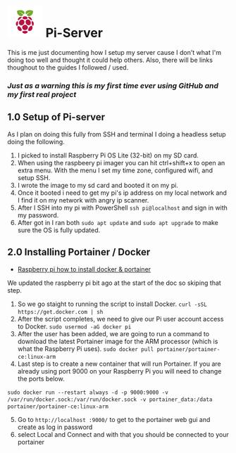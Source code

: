 # <img src="https://raw.githubusercontent.com/NeverEndingChapters/pi-server/main/Homer/images/raspberrypi.png" alt="drawing" width="80"/> Pi-Server

This is me just documenting how I setup my server cause I don't what I'm doing too well and thought it could help others. Also, there will be links thoughout to the guides I followed / used.
### **_Just as a warning this is my first time ever using GitHub and my first real project_**

## 1.0 Setup of Pi-server
As I plan on doing this fully from SSH and terminal I doing a headless setup doing the following. 
1. I picked to install Raspberry Pi OS Lite (32-bit) on my SD card. 
2. When using the raspbeery pi imager you can hit ctrl+shift+x to open an extra menu.
With the menu I set my time zone, configured wifi, and setup SSH. 
3. I wrote the image to my sd card and booted it on my pi.
4. Once it booted i need to get my pi's ip address on my local network and I find it on my network with angry ip scanner.
5. After I SSH into my pi with PowerShell `ssh pi@localhost` and sign in with my password.
6. After got in I ran both `sudo apt update` and `sudo apt upgrade` to make sure the OS is fully updated.

## 2.0 Installing Portainer / Docker
 - [Raspberry pi how to install docker & portainer](https://www.wundertech.net/portainer-raspberry-pi-install-how-to-install-docker-and-portainer/)

We updated the raspberry pi bit ago at the start of the doc so skiping that step. 

1. So we go staight to running the script to install Docker. 
`curl -sSL https://get.docker.com | sh`
2.  After the script completes, we need to give our Pi user account access to Docker. 
`sudo usermod -aG docker pi`
3.  After the user has been added, we are going to run a command to download the latest Portainer image for the ARM processor (which is what the Raspberry Pi uses).
`sudo docker pull portainer/portainer-ce:linux-arm`
4.  Last step is to create a new container that will run Portainer. If you are already using port 9000 on your Raspberry Pi you will need to change the ports below.
```
sudo docker run --restart always -d -p 9000:9000 -v /var/run/docker.sock:/var/run/docker.sock -v portainer_data:/data portainer/portainer-ce:linux-arm
```
5. Go to `http://localhost :9000/` to get to the portainer web gui and create as log in password
6. select Local and Connect and with that you should be connected to your portainer

